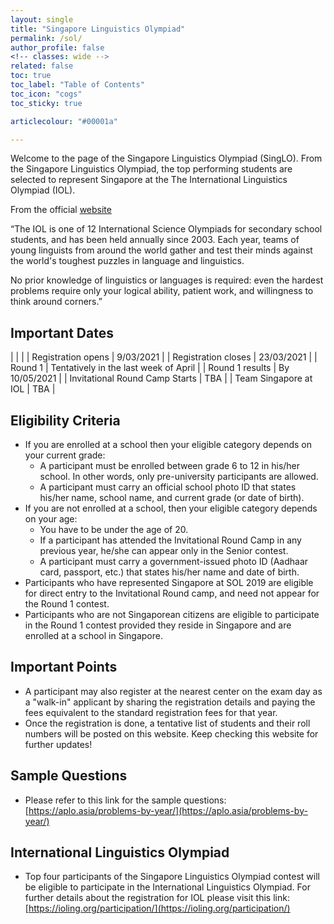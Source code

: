 ```yaml
---
layout: single
title: "Singapore Linguistics Olympiad"
permalink: /sol/
author_profile: false
<!-- classes: wide -->
related: false
toc: true
toc_label: "Table of Contents"
toc_icon: "cogs"
toc_sticky: true

articlecolour: "#00001a"

---
```

Welcome to the page of the Singapore Linguistics Olympiad (SingLO). From the Singapore Linguistics Olympiad, the top performing students are selected to represent Singapore at the The International Linguistics Olympiad (IOL).

From the official [website](https://ioling.org/)

“The IOL is one of 12 International Science Olympiads for secondary school students, and has been held annually since 2003. Each year, teams of young linguists from around the world gather and test their minds against the world's toughest puzzles in language and linguistics.

No prior knowledge of linguistics or languages is required: even the hardest problems require only your logical ability, patient work, and willingness to think around corners.”

## Important Dates

|  | |
| Registration opens             | 9/03/2021 |
| Registration closes            | 23/03/2021 |
| Round 1                        | Tentatively in the last week of April |
| Round 1 results                | By 10/05/2021 |
| Invitational Round Camp Starts | TBA |
| Team Singapore at IOL          | TBA |

## Eligibility Criteria

- If you are enrolled at a school then your eligible category depends on your current grade:
  - A participant must be enrolled between grade 6 to 12 in his/her school. In other words, only pre-university participants are allowed.
  - A participant must carry an official school photo ID that states his/her name, school name, and current grade (or date of birth).
- If you are not enrolled at a school, then your eligible category depends on your age:
  - You have to be under the age of 20.
  - If a participant has attended the Invitational Round Camp in any previous year, he/she can appear only in the Senior contest.
  - A participant must carry a government-issued photo ID (Aadhaar card, passport, etc.) that states his/her name and date of birth.
- Participants who have represented Singapore at SOL 2019 are eligible for direct entry to the Invitational Round camp, and need not appear for the Round 1 contest.
- Participants who are not Singaporean citizens are eligible to participate in the Round 1 contest provided they reside in Singapore and are enrolled at a school in Singapore.

## Important Points

- A participant may also register at the nearest center on the exam day as a "walk-in" applicant by sharing the registration details and paying the fees equivalent to the standard registration fees for that year.
- Once the registration is done, a tentative list of students and their roll numbers will be posted on this website. Keep checking this website for further updates!

## Sample Questions

- Please refer to this link for the sample questions: [https://aplo.asia/problems-by-year/](https://aplo.asia/problems-by-year/)

## International Linguistics Olympiad

- Top four participants of the Singapore Linguistics Olympiad contest will be eligible to participate in the International Linguistics Olympiad. For further details about the registration for IOL please visit this link: [https://ioling.org/participation/](https://ioling.org/participation/)
